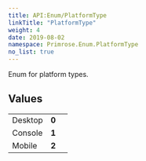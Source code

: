 ```yaml
---
title: API:Enum/PlatformType
linkTitle: "PlatformType"
weight: 4
date: 2019-08-02
namespace: Primrose.Enum.PlatformType
no_list: true
---
```

<p class="summary">

Enum for platform types.

</p>
 
## Values
 
<table class="studiohide">
<tbody>
<tr class="enum-row">
<td style="vertical-align:top;white-space:normal;">
<span class="name"">Desktop</span></td>
<td style="vertical-align:top;white-space:normal;">
<b class="value"">0</b></td>
<td style="vertical-align:top;white-space:normal;">
</td>
</tr>
<tr class="enum-row">
<td style="vertical-align:top;white-space:normal;">
<span class="name"">Console</span></td>
<td style="vertical-align:top;white-space:normal;">
<b class="value"">1</b></td>
<td style="vertical-align:top;white-space:normal;">
</td>
</tr>
<tr class="enum-row">
<td style="vertical-align:top;white-space:normal;">
<span class="name"">Mobile</span></td>
<td style="vertical-align:top;white-space:normal;">
<b class="value"">2</b></td>
<td style="vertical-align:top;white-space:normal;">
</td>
</tr>
</tbody>
</table>
